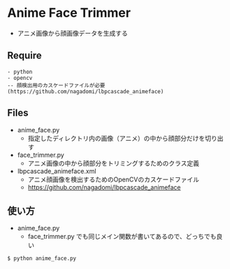 # Anime Face Trimmer

* アニメ画像から顔画像データを生成する

## Require

```
- python
- opencv 
-- 顔検出用のカスケードファイルが必要(https://github.com/nagadomi/lbpcascade_animeface)
```

## Files

* anime_face.py
  * 指定したディレクトリ内の画像（アニメ）の中から顔部分だけを切り出す
* face_trimmer.py
  * アニメ画像の中から顔部分をトリミングするためのクラス定義
* lbpcascade_animeface.xml
  * アニメ顔画像を検出するためのOpenCVのカスケードファイル
  * https://github.com/nagadomi/lbpcascade_animeface


## 使い方

* anime_face.py
  * face_trimmer.py でも同じメイン関数が書いてあるので、どっちでも良い

```
$ python anime_face.py
```

